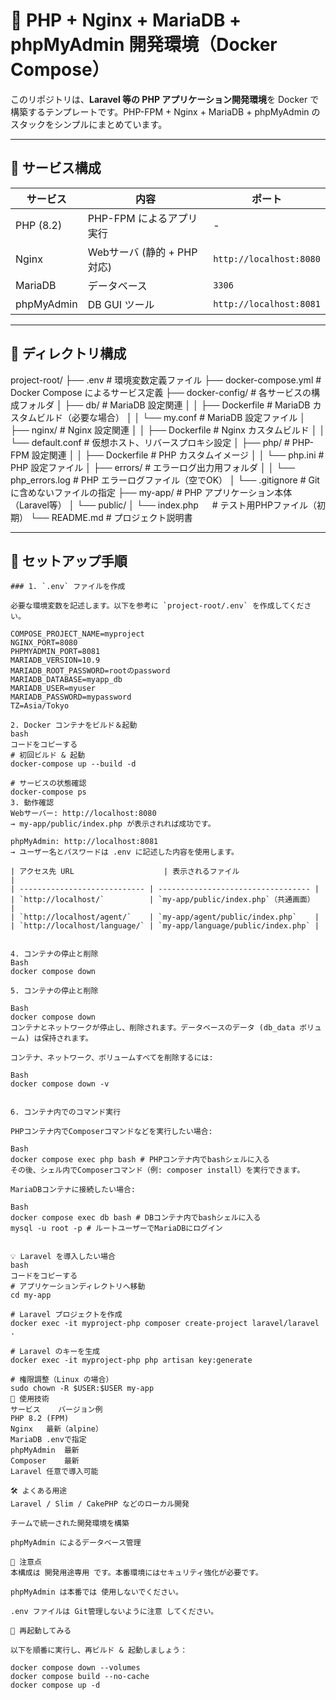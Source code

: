 # 🐳 PHP + Nginx + MariaDB + phpMyAdmin 開発環境（Docker Compose）

このリポジトリは、**Laravel 等の PHP アプリケーション開発環境**を Docker で構築するテンプレートです。PHP-FPM + Nginx + MariaDB + phpMyAdmin のスタックをシンプルにまとめています。

---

## 🧩 サービス構成

| サービス     | 内容                           | ポート          |
|--------------|--------------------------------|------------------|
| PHP (8.2)    | PHP-FPM によるアプリ実行       | -                |
| Nginx        | Webサーバ (静的 + PHP対応)     | `http://localhost:8080` |
| MariaDB      | データベース                    | `3306`           |
| phpMyAdmin   | DB GUI ツール                   | `http://localhost:8081` |

---

## 📂 ディレクトリ構成

project-root/
├── .env                       # 環境変数定義ファイル
├── docker-compose.yml        # Docker Compose によるサービス定義
├── docker-config/            # 各サービスの構成フォルダ
│   ├── db/                   # MariaDB 設定関連
│   │   ├── Dockerfile        # MariaDB カスタムビルド（必要な場合）
│   │   └── my.conf           # MariaDB 設定ファイル
│   ├── nginx/                # Nginx 設定関連
│   │   ├── Dockerfile        # Nginx カスタムビルド
│   │   └── default.conf      # 仮想ホスト、リバースプロキシ設定
│   ├── php/                  # PHP-FPM 設定関連
│   │   ├── Dockerfile        # PHP カスタムイメージ
│   │   └── php.ini           # PHP 設定ファイル
│   ├── errors/               # エラーログ出力用フォルダ
│   │   └── php_errors.log    # PHP エラーログファイル（空でOK）
│   └── .gitignore            # Gitに含めないファイルの指定
├── my-app/                   # PHP アプリケーション本体（Laravel等）
│   └── public/
│       └── index.php       　 # テスト用PHPファイル（初期）
└── README.md                 # プロジェクト説明書

---

## 🚀 セットアップ手順

```dotenv
### 1. `.env` ファイルを作成

必要な環境変数を記述します。以下を参考に `project-root/.env` を作成してください。

COMPOSE_PROJECT_NAME=myproject
NGINX_PORT=8080
PHPMYADMIN_PORT=8081
MARIADB_VERSION=10.9
MARIADB_ROOT_PASSWORD=rootのpassword
MARIADB_DATABASE=myapp_db
MARIADB_USER=myuser
MARIADB_PASSWORD=mypassword
TZ=Asia/Tokyo

2. Docker コンテナをビルド＆起動
bash
コードをコピーする
# 初回ビルド & 起動
docker-compose up --build -d

# サービスの状態確認
docker-compose ps
3. 動作確認
Webサーバー: http://localhost:8080
→ my-app/public/index.php が表示されれば成功です。

phpMyAdmin: http://localhost:8081
→ ユーザー名とパスワードは .env に記述した内容を使用します。

| アクセス先 URL                    | 表示されるファイル                          |
| ---------------------------- | ---------------------------------- |
| `http://localhost/`          | `my-app/public/index.php`（共通画面）    |
| `http://localhost/agent/`    | `my-app/agent/public/index.php`    |
| `http://localhost/language/` | `my-app/language/public/index.php` |


4. コンテナの停止と削除
Bash
docker compose down

5. コンテナの停止と削除

Bash
docker compose down
コンテナとネットワークが停止し、削除されます。データベースのデータ (db_data ボリューム) は保持されます。

コンテナ、ネットワーク、ボリュームすべてを削除するには:

Bash
docker compose down -v


6. コンテナ内でのコマンド実行

PHPコンテナ内でComposerコマンドなどを実行したい場合:

Bash
docker compose exec php bash # PHPコンテナ内でbashシェルに入る
その後、シェル内でComposerコマンド（例: composer install）を実行できます。

MariaDBコンテナに接続したい場合:

Bash
docker compose exec db bash # DBコンテナ内でbashシェルに入る
mysql -u root -p # ルートユーザーでMariaDBにログイン


💡 Laravel を導入したい場合
bash
コードをコピーする
# アプリケーションディレクトリへ移動
cd my-app

# Laravel プロジェクトを作成
docker exec -it myproject-php composer create-project laravel/laravel .

# Laravel のキーを生成
docker exec -it myproject-php php artisan key:generate

# 権限調整（Linux の場合）
sudo chown -R $USER:$USER my-app
🧪 使用技術
サービス	バージョン例
PHP	8.2 (FPM)
Nginx	最新（alpine）
MariaDB	.envで指定
phpMyAdmin	最新
Composer	最新
Laravel	任意で導入可能

🛠 よくある用途
Laravel / Slim / CakePHP などのローカル開発

チームで統一された開発環境を構築

phpMyAdmin によるデータベース管理

📌 注意点
本構成は 開発用途専用 です。本番環境にはセキュリティ強化が必要です。

phpMyAdmin は本番では 使用しないでください。

.env ファイルは Git管理しないように注意 してください。

🔁 再起動してみる

以下を順番に実行し、再ビルド & 起動しましょう：

docker compose down --volumes
docker compose build --no-cache
docker compose up -d